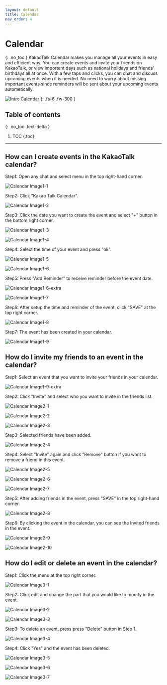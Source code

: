 ```yaml
---
layout: default
title: Calendar
nav_order: 4
---
```


# Calendar
{: .no_toc }
KakaoTalk Calendar makes you manage all your events in easy and efficient way.
You can create events and invite your friends on KakaoTalk, or view important days such as national holidays and friends' birthdays all at once.
With a few taps and clicks, you can chat and discuss upcoming events when it is needed.
No need to worry about missing important events since reminders will be sent about your upcoming events autometically.

![Intro Calendar](https://github.com/jstyle5/KakaoTalk-English-Version-Guide/blob/gh-pages/assets/images/intro-calendar.png?raw=true "CALENDAR")
{: .fs-6 .fw-300 }

## Table of contents
{: .no_toc .text-delta }

1. TOC
{:toc}

---

## How can I create events in the KakaoTalk calendar?
Step1: Open any chat and select menu in the top right-hand corner. 

![Calendar Image1-1](https://github.com/jstyle5/KakaoTalk-English-Version-Guide/blob/gh-pages/assets/images/calendar1/calendar1-1.jpg?raw=true "CALENDAR IMAGE 1-1")



Step2: Click "Kakao Talk Calendar".

![Calendar Image1-2](https://github.com/jstyle5/KakaoTalk-English-Version-Guide/blob/gh-pages/assets/images/calendar1/calendar1-2.jpg?raw=true "CALENDAR IMAGE 1-2")



Step3: Click the date you want to create the event and select "+" button in the bottom right corner.

![Calendar Image1-3](https://github.com/jstyle5/KakaoTalk-English-Version-Guide/blob/gh-pages/assets/images/calendar1/calendar1-3.jpg?raw=true "CALENDAR IMAGE 1-3")

![Calendar Image1-4](https://github.com/jstyle5/KakaoTalk-English-Version-Guide/blob/gh-pages/assets/images/calendar1/calendar1-4.jpg?raw=true "CALENDAR IMAGE 1-4")



Step4: Select the time of your event and press "ok".

![Calendar Image1-5](https://github.com/jstyle5/KakaoTalk-English-Version-Guide/blob/gh-pages/assets/images/calendar1/calendar1-5.jpg?raw=true "CALENDAR IMAGE 1-5")

![Calendar Image1-6](https://github.com/jstyle5/KakaoTalk-English-Version-Guide/blob/gh-pages/assets/images/calendar1/calendar1-6.jpg?raw=true "CALENDAR IMAGE 1-6")



Step5: Press "Add Reminder" to receive reminder before the event date.

![Calendar Image1-6-extra](https://github.com/jstyle5/KakaoTalk-English-Version-Guide/blob/gh-pages/assets/images/calendar1/calendar1-6-extra.jpg?raw=true "CALENDAR IMAGE 1-6-extra")

![Calendar Image1-7](https://github.com/jstyle5/KakaoTalk-English-Version-Guide/blob/gh-pages/assets/images/calendar1/calendar1-7.jpg?raw=true "CALENDAR IMAGE 1-7")



Step6: After setup the time and reminder of the event, click "SAVE" at the top right corner.

![Calendar Image1-8](https://github.com/jstyle5/KakaoTalk-English-Version-Guide/blob/gh-pages/assets/images/calendar1/calendar1-8.jpg?raw=true "CALENDAR IMAGE 1-8")



Step7: The event has been created in your calendar.

![Calendar Image1-9](https://github.com/jstyle5/KakaoTalk-English-Version-Guide/blob/gh-pages/assets/images/calendar1/calendar1-9.jpg?raw=true "CALENDAR IMAGE 1-9")



## How do I invite my friends to an event in the calendar?
Step1: Select an event that you want to invite your friends in your calendar. 

![Calendar Image1-9-extra](https://github.com/jstyle5/KakaoTalk-English-Version-Guide/blob/gh-pages/assets/images/calendar2/calendar1-9-extra.jpg?raw=true "CALENDAR IMAGE 1-9-extra")



Step2: Click "Invite" and select who you want to invite in the friends list.

![Calendar Image2-1](https://github.com/jstyle5/KakaoTalk-English-Version-Guide/blob/gh-pages/assets/images/calendar2/calendar2-1.jpg?raw=true "CALENDAR IMAGE 2-1")

![Calendar Image2-2](https://github.com/jstyle5/KakaoTalk-English-Version-Guide/blob/gh-pages/assets/images/calendar2/calendar2-2.jpg?raw=true "CALENDAR IMAGE 2-2")

![Calendar Image2-3](https://github.com/jstyle5/KakaoTalk-English-Version-Guide/blob/gh-pages/assets/images/calendar2/calendar2-3.jpg?raw=true "CALENDAR IMAGE 2-3")



Step3: Selected friends have been added.

![Calendar Image2-4](https://github.com/jstyle5/KakaoTalk-English-Version-Guide/blob/gh-pages/assets/images/calendar2/calendar2-4.jpg?raw=true "CALENDAR IMAGE 2-4")



Step4: Select "Invite" again and click "Remove" button if you want to remove a friend in this event.

![Calendar Image2-5](https://github.com/jstyle5/KakaoTalk-English-Version-Guide/blob/gh-pages/assets/images/calendar2/calendar2-5.jpg?raw=true "CALENDAR IMAGE 2-5")

![Calendar Image2-6](https://github.com/jstyle5/KakaoTalk-English-Version-Guide/blob/gh-pages/assets/images/calendar2/calendar2-6.jpg?raw=true "CALENDAR IMAGE 2-6")

![Calendar Image2-7](https://github.com/jstyle5/KakaoTalk-English-Version-Guide/blob/gh-pages/assets/images/calendar2/calendar2-7.jpg?raw=true "CALENDAR IMAGE 2-7")



Step5: After adding friends in the event, press "SAVE" in the top right-hand corner.

![Calendar Image2-8](https://github.com/jstyle5/KakaoTalk-English-Version-Guide/blob/gh-pages/assets/images/calendar2/calendar2-8.jpg?raw=true "CALENDAR IMAGE 2-8")



Step6: By clicking the event in the calendar, you can see the Invited friends in the event.

![Calendar Image2-9](https://github.com/jstyle5/KakaoTalk-English-Version-Guide/blob/gh-pages/assets/images/calendar2/calendar2-9.jpg?raw=true "CALENDAR IMAGE 2-9")

![Calendar Image2-10](https://github.com/jstyle5/KakaoTalk-English-Version-Guide/blob/gh-pages/assets/images/calendar2/calendar2-10.jpg?raw=true "CALENDAR IMAGE 2-10")



## How do I edit or delete an event in the calendar?
Step1: Click the menu at the top right corner.

![Calendar Image3-1](https://github.com/jstyle5/KakaoTalk-English-Version-Guide/blob/gh-pages/assets/images/calendar3/calendar3-1.jpg?raw=true "CALENDAR IMAGE 3-1")



Step2: Click edit and change the part that you would like to modify in the event.

![Calendar Image3-2](https://github.com/jstyle5/KakaoTalk-English-Version-Guide/blob/gh-pages/assets/images/calendar3/calendar3-2.jpg?raw=true "CALENDAR IMAGE 3-2")

![Calendar Image3-3](https://github.com/jstyle5/KakaoTalk-English-Version-Guide/blob/gh-pages/assets/images/calendar3/calendar3-3.jpg?raw=true "CALENDAR IMAGE 3-3")



Step3: To delete an event, press press "Delete" button in Step 1.

![Calendar Image3-4](https://github.com/jstyle5/KakaoTalk-English-Version-Guide/blob/gh-pages/assets/images/calendar3/calendar3-4.jpg?raw=true "CALENDAR IMAGE 3-4")



Step4: Click "Yes" and the event has been deleted.

![Calendar Image3-5](https://github.com/jstyle5/KakaoTalk-English-Version-Guide/blob/gh-pages/assets/images/calendar3/calendar3-5.jpg?raw=true "CALENDAR IMAGE 3-5")

![Calendar Image3-6](https://github.com/jstyle5/KakaoTalk-English-Version-Guide/blob/gh-pages/assets/images/calendar3/calendar3-6.jpg?raw=true "CALENDAR IMAGE 3-6")

![Calendar Image3-7](https://github.com/jstyle5/KakaoTalk-English-Version-Guide/blob/gh-pages/assets/images/calendar3/calendar3-7.jpg?raw=true "CALENDAR IMAGE 3-7")
